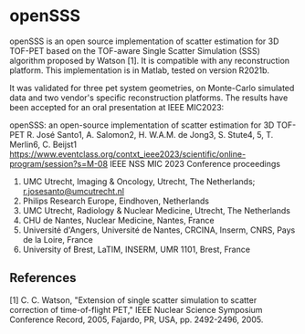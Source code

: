# openSSS

 openSSS is an open source implementation of scatter estimation for 3D TOF-PET based on the TOF-aware Single Scatter Simulation (SSS) algorithm proposed by Watson [1]. It is compatible with any reconstruction platform. This implementation is in Matlab, tested on version R2021b.
 
 It was validated for three pet system geometries, on Monte-Carlo simulated data and two vendor's specific reconstruction platforms. The results have been accepted for an oral presentation at IEEE MIC2023:
 
 openSSS: an open-source implementation of scatter estimation for 3D TOF-PET
R. José Santo1, A. Salomon2, H. W.A.M. de Jong3, S. Stute4, 5, T. Merlin6, C. Beijst1
https://www.eventclass.org/contxt_ieee2023/scientific/online-program/session?s=M-08
IEEE NSS MIC 2023 Conference proceedings

 1. UMC Utrecht, Imaging & Oncology, Utrecht, The Netherlands; r.josesanto@umcutrecht.nl
 2. Philips Research Europe, Eindhoven, Netherlands
 3. UMC Utrecht, Radiology & Nuclear Medicine, Utrecht, The Netherlands
 4. CHU de Nantes, Nuclear Medicine, Nantes, France
 5. Université d'Angers, Université de Nantes, CRCINA, Inserm, CNRS, Pays de la Loire, France
 6. University of Brest, LaTIM, INSERM, UMR 1101, Brest, France

## References
 [1] C. C. Watson, "Extension of single scatter simulation to scatter correction of time-of-flight PET," IEEE Nuclear Science Symposium Conference Record, 2005, Fajardo, PR, USA, pp. 2492-2496, 2005.
